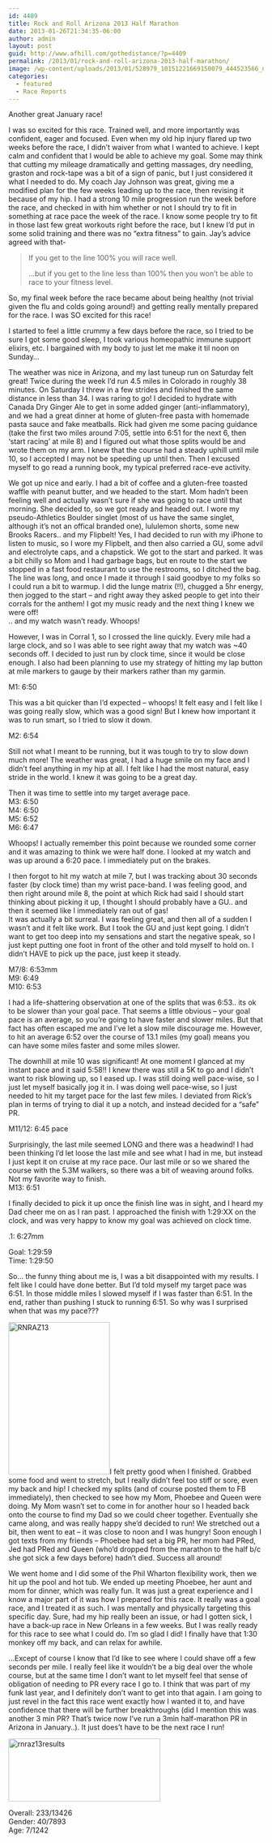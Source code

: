 ```yaml
---
id: 4409
title: Rock and Roll Arizona 2013 Half Marathon
date: 2013-01-26T21:34:35-06:00
author: admin
layout: post
guid: http://www.afhill.com/gothedistance/?p=4409
permalink: /2013/01/rock-and-roll-arizona-2013-half-marathon/
image: /wp-content/uploads/2013/01/528979_10151221669150079_444523566_n1.jpg
categories:
  - featured
  - Race Reports
---
```

Another great January race!

I was so excited for this race. Trained well, and more importantly was confident, eager and focused. Even when my old hip injury flared up two weeks before the race, I didn&#8217;t waiver from what I wanted to achieve. I kept calm and confident that I would be able to achieve my goal. Some may think that cutting my mileage dramatically and getting massages, dry needling, graston and rock-tape was a bit of a sign of panic, but I just considered it what I needed to do. My coach Jay Johnson was great, giving me a modified plan for the few weeks leading up to the race, then revising it because of my hip. I had a strong 10 mile progression run the week before the race, and checked in with him whether or not I should try to fit in something at race pace the week of the race. I know some people try to fit in those last few great workouts right before the race, but I knew I&#8217;d put in some solid training and there was no &#8220;extra fitness&#8221; to gain. Jay&#8217;s advice agreed with that-

> If you get to the line 100% you will race well.
> 
> &#8230;but if you get to the line less than 100% then you won&#8217;t be able to race to your fitness level.

So, my final week before the race became about being healthy (not trivial given the flu and colds going around!) and getting really mentally prepared for the race. I was SO excited for this race!

I started to feel a little crummy a few days before the race, so I tried to be sure I got some good sleep, I took various homeopathic immune support elixirs, etc. I bargained with my body to just let me make it til noon on Sunday&#8230;

The weather was nice in Arizona, and my last tuneup run on Saturday felt great! Twice during the week I&#8217;d run 4.5 miles in Colorado in roughly 38 minutes. On Saturday I threw in a few strides and finished the same distance in less than 34. I was raring to go! I decided to hydrate with Canada Dry Ginger Ale to get in some added ginger (anti-inflammatory), and we had a great dinner at home of gluten-free pasta with homemade pasta sauce and fake meatballs. Rick had given me some pacing guidance (take the first two miles around 7:05, settle into 6:51 for the next 6, then &#8216;start racing&#8217; at mile 8) and I figured out what those splits would be and wrote them on my arm. I knew that the course had a steady uphill until mile 10, so I accepted I may not be speeding up until then. Then I excused myself to go read a running book, my typical preferred race-eve activity.

We got up nice and early. I had a bit of coffee and a gluten-free toasted waffle with peanut butter, and we headed to the start. Mom hadn&#8217;t been feeling well and actually wasn&#8217;t sure if she was going to race until that morning. She decided to, so we got ready and headed out. I wore my pseudo-Athletics Boulder singlet (most of us have the same singlet, although it&#8217;s not an offical branded one), lululemon shorts, some new Brooks Racers.. and my Flipbelt! Yes, I had decided to run with my iPhone to listen to music, so I wore my Flipbelt, and then also carried a GU, some advil and electrolyte caps, and a chapstick. We got to the start and parked. It was a bit chilly so Mom and I had garbage bags, but en route to the start we stopped in a fast food restaurant to use the restrooms, so I ditched the bag. The line was long, and once I made it through I said goodbye to my folks so I could run a bit to warmup. I did the lunge matrix (!!), chugged a 5hr energy, then jogged to the start &#8211; and right away they asked people to get into their corrals for the anthem! I got my music ready and the next thing I knew we were off!  
.. and my watch wasn&#8217;t ready. Whoops!

However, I was in Corral 1, so I crossed the line quickly. Every mile had a large clock, and so I was able to see right away that my watch was ~40 seconds off. I decided to just run by clock time, since it would be close enough. I also had been planning to use my strategy of hitting my lap button at mile markers to gauge by their markers rather than my garmin.

M1: 6:50

This was a bit quicker than I&#8217;d expected &#8211; whoops! It felt easy and I felt like I was going really slow, which was a good sign! But I knew how important it was to run smart, so I tried to slow it down.

M2: 6:54

Still not what I meant to be running, but it was tough to try to slow down much more! The weather was great, I had a huge smile on my face and I didn&#8217;t feel anything in my hip at all. I felt like I had the most natural, easy stride in the world. I knew it was going to be a great day.

Then it was time to settle into my target average pace.  
M3: 6:50  
M4: 6:50  
M5: 6:52  
M6: 6:47

Whoops! I actually remember this point because we rounded some corner and it was amazing to think we were half done. I looked at my watch and was up around a 6:20 pace. I immediately put on the brakes.

I then forgot to hit my watch at mile 7, but I was tracking about 30 seconds faster (by clock time) than my wrist pace-band. I was feeling good, and then right around mile 8, the point at which Rick had said I should start thinking about picking it up, I thought I should probably have a GU.. and then it seemed like I immediately ran out of gas!  
It was actually a bit surreal. I was feeling great, and then all of a sudden I wasn&#8217;t and it felt like work. But I took the GU and just kept going. I didn&#8217;t want to get too deep into my sensations and start the negative speak, so I just kept putting one foot in front of the other and told myself to hold on. I didn&#8217;t HAVE to pick up the pace, just keep it steady.

M7/8: 6:53mm  
M9: 6:49  
M10: 6:53

I had a life-shattering observation at one of the splits that was 6:53.. its ok to be slower than your goal pace. That seems a little obvious &#8211; your goal pace is an average, so you&#8217;re going to have faster and slower miles. But that fact has often escaped me and I&#8217;ve let a slow mile discourage me. However, to hit an average 6:52 over the course of 13.1 miles (my goal) means you can have some miles faster and some miles slower.

The downhill at mile 10 was significant! At one moment I glanced at my instant pace and it said 5:58!! I knew there was still a 5K to go and I didn&#8217;t want to risk blowing up, so I eased up. I was still doing well pace-wise, so I just let myself basically jog it in. I was doing well pace-wise, so I just needed to hit my target pace for the last few miles. I deviated from Rick&#8217;s plan in terms of trying to dial it up a notch, and instead decided for a &#8220;safe&#8221; PR.

M11/12: 6:45 pace

Surprisingly, the last mile seemed LONG and there was a headwind! I had been thinking I&#8217;d let loose the last mile and see what I had in me, but instead I just kept it on cruise at my race pace. Our last mile or so we shared the course with the 5.3M walkers, so there was a bit of weaving around folks. Not my favorite way to finish.  
M13: 6:51

I finally decided to pick it up once the finish line was in sight, and I heard my Dad cheer me on as I ran past. I approached the finish with 1:29:XX on the clock, and was very happy to know my goal was achieved on clock time.

.1: 6:27mm

Goal: 1:29:59  
Time: 1:29:50

So&#8230; the funny thing about me is, I was a bit disappointed with my results. I felt like I could have done better. But I&#8217;d told myself my target pace was 6:51. In those middle miles I slowed myself if I was faster than 6:51. In the end, rather than pushing I stuck to running 6:51. So why was I surprised when that was my pace???

[<img class="alignright size-medium wp-image-4411" alt="RNRAZ13" src="http://www.afhill.com/gothedistance/wp-content/uploads/2013/01/528979_10151221669150079_444523566_n-200x300.jpg" width="200" height="300" />](http://www.afhill.com/gothedistance/wp-content/uploads/2013/01/528979_10151221669150079_444523566_n.jpg)I felt pretty good when I finished. Grabbed some food and went to stretch, but I really didn&#8217;t feel too stiff or sore, even my back and hip! I checked my splits (and of course posted them to FB immediately), then checked to see how my Mom, Phoebee and Queen were doing. My Mom wasn&#8217;t set to come in for another hour so I headed back onto the course to find my Dad so we could cheer together. Eventually she came along, and was really happy she&#8217;d decided to run! We stretched out a bit, then went to eat &#8211; it was close to noon and I was hungry! Soon enough I got texts from my friends &#8211; Phoebee had set a big PR, her mom had PRed, Jed had PRed and Queen (who&#8217;d dropped from the marathon to the half b/c she got sick a few days before) hadn&#8217;t died. Success all around!

We went home and I did some of the Phil Wharton flexibility work, then we hit up the pool and hot tub. We ended up meeting Phoebee, her aunt and mom for dinner, which was really fun. It was just a great experience and I know a major part of it was how I prepared for this race. It really was a goal race, and I treated it as such. I was mentally and physically targeting this specific day. Sure, had my hip really been an issue, or had I gotten sick, I have a back-up race in New Orleans in a few weeks. But I was really ready for this race to see what I could do. I&#8217;m so glad I did! I finally have that 1:30 monkey off my back, and can relax for awhile.

&#8230;Except of course I know that I&#8217;d like to see where I could shave off a few seconds per mile. I really feel like it wouldn&#8217;t be a big deal over the whole course, but at the same time I don&#8217;t want to let myself feel that sense of obligation of needing to PR every race I go to. I think that was part of my funk last year, and I definitely don&#8217;t want to get into that again. I am going to just revel in the fact this race went exactly how I wanted it to, and have confidence that there will be further breakthroughs (did I mention this was another 3 min PR? That&#8217;s twice now I&#8217;ve run a 3min half-marathon PR in Arizona in January..). It just does&#8217;t have to be the next race I run!

[<img class="alignleft size-medium wp-image-4412" alt="rnraz13results" src="http://www.afhill.com/gothedistance/wp-content/uploads/2013/01/Snapshot-12613-832-PM-4-300x124.png" width="300" height="124" />](http://www.afhill.com/gothedistance/wp-content/uploads/2013/01/Snapshot-12613-832-PM-4.png)

Overall: 233/13426  
Gender: 40/7893  
Age: 7/1242